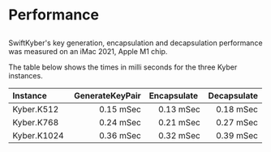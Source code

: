 # Performance

## 

SwiftKyber's key generation, encapsulation and decapsulation performance was measured on an iMac 2021, Apple M1 chip.

The table below shows the times in milli seconds for the three Kyber instances.

| Instance    | GenerateKeyPair | Encapsulate | Decapsulate |
|:------------|----------------:|------------:|------------:|
| Kyber.K512  | 0.15 mSec       | 0.13 mSec   | 0.18 mSec   |
| Kyber.K768  | 0.24 mSec       | 0.21 mSec   | 0.27 mSec   |
| Kyber.K1024 | 0.36 mSec       | 0.32 mSec   | 0.39 mSec   |

